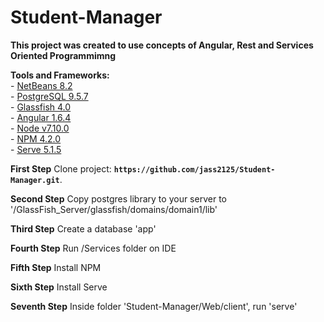 # Student-Manager

  **This project was created to use concepts of Angular, Rest and Services Oriented Programmimng**


  **Tools and Frameworks:** <br/>
		- [NetBeans 8.2](https://netbeans.org/downloads/) <br/>
		- [PostgreSQL 9.5.7](https://www.postgresql.org/download/) <br/>
		- [Glassfish 4.0](http://www.oracle.com/technetwork/middleware/glassfish/downloads/index.html) <br/>
		- [Angular 1.6.4](https://code.angularjs.org/1.6.4/) <br/>
    - [Node v7.10.0](https://docs.npmjs.com/getting-started/installing-node) <br/>
		- [NPM 4.2.0](https://docs.npmjs.com/getting-started/installing-node) <br/>
		- [Serve 5.1.5](https://www.npmjs.com/package/serve) <br/>

**First Step**
Clone project: **`https://github.com/jass2125/Student-Manager.git`**.

**Second Step**
Copy postgres library to your server to '/GlassFish_Server/glassfish/domains/domain1/lib'

**Third Step**
Create a database 'app'

**Fourth Step**
Run /Services folder on IDE

**Fifth Step**
Install NPM

**Sixth Step**
Install Serve

**Seventh Step**
Inside folder 'Student-Manager/Web/client', run 'serve'